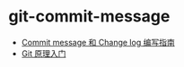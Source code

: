 # git-commit-message

- [Commit message 和 Change log 编写指南](./commit-message.html)
- [Git 原理入门](https://www.ruanyifeng.com/blog/2018/10/git-internals.html)
